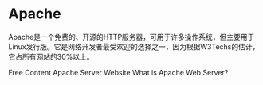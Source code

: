 # Apache

Apache是一个免费的、开源的HTTP服务器，可用于许多操作系统，但主要用于Linux发行版。它是网络开发者最受欢迎的选择之一，因为根据W3Techs的估计，它占所有网站的30%以上。

<ResourceGroupTitle>Free Content</ResourceGroupTitle>
<BadgeLink colorScheme='blue' badgeText='Official Website' href='https://httpd.apache.org/'>Apache Server Website</BadgeLink>
<BadgeLink badgeText='Watch' href='https://www.youtube.com/watch?v=kaaenHXO4t4'>What is Apache Web Server?</BadgeLink>
